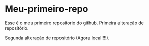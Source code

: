 # Meu-primeiro-repo
Esse é o meu primeiro repositorio do github.
Primeira alteração de repositório.

Segunda alteração de repositório (Agora local!!!!).